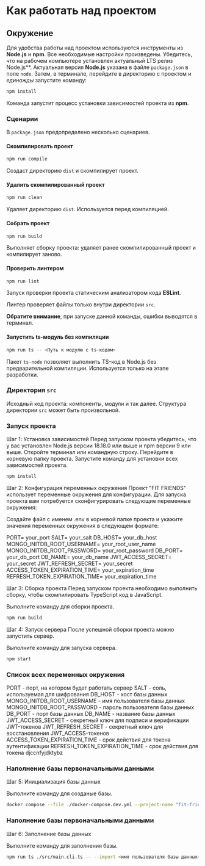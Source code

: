 # Как работать над проектом

## Окружение

Для удобства работы над проектом используются инструменты из **Node.js** и **npm**. Все необходимые настройки произведены. Убедитесь, что на рабочем компьютере установлен актуальный LTS релиз Node.js**. Актуальная версия **Node.js** указана в файле `package.json` в поле `node`. Затем, в терминале, перейдите в директорию с проектом и _единожды_ запустите команду:

```bash
npm install
```

Команда запустит процесс установки зависимостей проекта из **npm**.

### Сценарии

В `package.json` предопределено несколько сценариев.

#### Скомпилировать проект

```bash
npm run compile
```

Создаст директорию `dist` и скомпилирует проект.

#### Удалить скомпилированный проект

```bash
npm run clean
```

Удаляет директорию `dist`. Используется перед компиляцией.

#### Собрать проект

```bash
npm run build
```

Выполняет сборку проекта: удаляет ранее скомпилированный проект и компилирует заново.

#### Проверить линтером

```bash
npm run lint
```

Запуск проверки проекта статическим анализатором кода **ESLint**.

Линтер проверяет файлы только внутри директории `src`.

**Обратите внимание**, при запуске данной команды, ошибки выводятся в терминал.

#### Запустить ts-модуль без компиляции

```bash
npm run ts -- <Путь к модулю с ts-кодом>
```

Пакет `ts-node` позволяет выполнить TS-код в Node.js без предварительной компиляции. Используется только на этапе разработки.

### Директория `src`

Исходный код проекта: компоненты, модули и так далее. Структура директории `src` может быть произвольной.

### Запуск проекта

Шаг 1: Установка зависимостей
Перед запуском проекта убедитесь, что у вас установлен Node.js версии 18.18.0 или выше и npm версии 9 или выше.
Откройте терминал или командную строку.
Перейдите в корневую папку проекта.
Запустите команду для установки всех зависимостей проекта.
```bash
npm install 
```

Шаг 2: Конфигурация переменных окружения
Проект "FIT FRIENDS" использует переменные окружения для конфигурации. Для запуска проекта вам потребуется сконфигурировать следующие переменные окружения:

Создайте файл с именем .env в корневой папке проекта и укажите значения переменных окружения в следующем формате:

PORT= your_port
SALT= your_salt
DB_HOST= your_db_host
MONGO_INITDB_ROOT_USERNAME= your_root_user_name
MONGO_INITDB_ROOT_PASSWORD= your_root_password
DB_PORT= your_db_port
DB_NAME= your_db_name
JWT_ACCESS_SECRET= your_secret
JWT_REFRESH_SECRET= your_secret
ACCESS_TOKEN_EXPIRATION_TIME= your_expiration_time
REFRESH_TOKEN_EXPIRATION_TIME= your_expiration_time

Шаг 3: Сборка проекта
Перед запуском проекта необходимо выполнить сборку, чтобы скомпилировать TypeScript код в JavaScript.

Выполните команду для сборки проекта.
```bash
npm run build
```

Шаг 4: Запуск сервера
После успешной сборки проекта можно запустить сервер.

Выполните команду для запуска сервера.
```bash
npm start
```

### Список всех переменных окружения 

PORT - порт, на котором будет работать сервер
SALT - соль, используемая для шифрования
DB_HOST - хост базы данных
MONGO_INITDB_ROOT_USERNAME - имя пользователя базы данных
MONGO_INITDB_ROOT_PASSWORD - пароль пользователя базы данных
DB_PORT - порт базы данных
DB_NAME - название базы данных
JWT_ACCESS_SECRET - секретный ключ для подписи и верификации JWT-токенов
JWT_REFRESH_SECRET - секретный ключ для восстановления  JWT_ACCESS-токенов
ACCESS_TOKEN_EXPIRATION_TIME - срок действия для токена аутентификации
REFRESH_TOKEN_EXPIRATION_TIME - срок действия для токена djccnfyjdktybz

### Наполнение базы первоначальными данными

Шаг 5: Инициализация базы данных

Выполните команду для созданые базы.
```bash
docker compose --file ./docker-compose.dev.yml --project-name "fit-friends" up -d
```

### Наполнение базы первоначальными данными

Шаг 6: Заполнение базы данных

Выполните команду для заполнения базы.
```bash
npm run ts ./src/main.cli.ts -- --import <имя пользователя базы данных> <пароль пользователя базы данных> <хост базы данных> <название базы данных> <соль>
```
